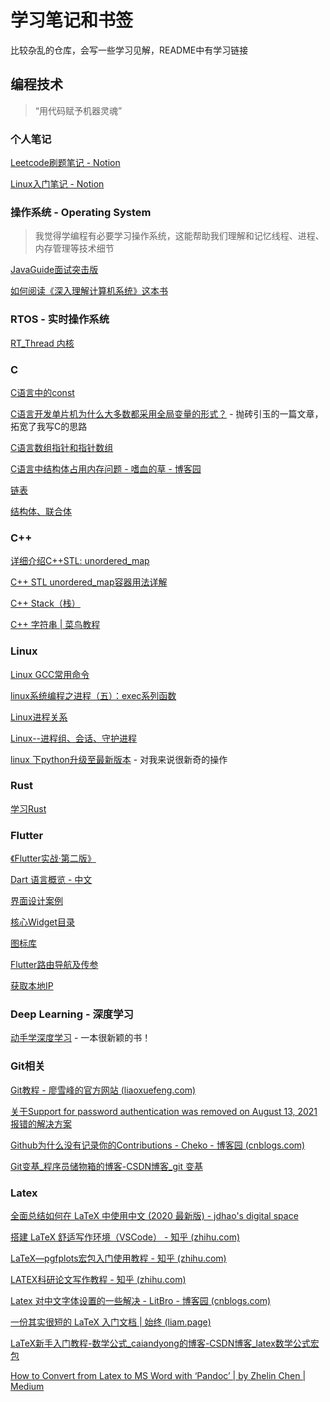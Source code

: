 # 学习笔记和书签

比较杂乱的仓库，会写一些学习见解，README中有学习链接

## 编程技术

>    “用代码赋予机器灵魂”

### 个人笔记

[Leetcode刷题笔记 - Notion](https://dynamic-swoop-086.notion.site/LeetCode-f220bdf00f294374b3b35c9277f07eb0)

[Linux入门笔记 - Notion](https://dynamic-swoop-086.notion.site/Linux-ab34330737714b86968334766d38bbce)

### 操作系统 - Operating System

>   我觉得学编程有必要学习操作系统，这能帮助我们理解和记忆线程、进程、内存管理等技术细节

[JavaGuide面试突击版](https://snailclimb.gitee.io/javaguide-interview/#/./docs/c-4%E6%93%8D%E4%BD%9C%E7%B3%BB%E7%BB%9F?id=_32-%E5%B8%B8%E8%A7%81%E7%9A%84%E5%87%A0%E7%A7%8D%E5%86%85%E5%AD%98%E7%AE%A1%E7%90%86%E6%9C%BA%E5%88%B6)

[如何阅读《深入理解计算机系统》这本书](https://www.zhihu.com/question/20402534/answer/124950081)

### RTOS - 实时操作系统

[RT_Thread 内核](https://www.rt-thread.org/document/site/#/rt-thread-version/rt-thread-standard/programming-manual/basic/basic)

### C

[C语言中的const](https://www.cnblogs.com/zhangfeionline/p/5882790.html)

[C语言开发单片机为什么大多数都采用全局变量的形式？](https://blog.csdn.net/weixin_43982452/article/details/119651790) - 抛砖引玉的一篇文章，拓宽了我写C的思路

[C语言数组指针和指针数组](http://c.biancheng.net/view/368.html)

[C语言中结构体占用内存问题 - 嗜血的草 - 博客园](https://www.cnblogs.com/kl2blog/p/6908048.html)

[链表](https://www.cnblogs.com/lanhaicode/p/10304567.html)

[结构体、联合体](https://www.cnblogs.com/sunshine88/p/8910952.html)

### C++

[详细介绍C++STL: unordered_map](https://www.cnblogs.com/langyao/p/8823092.html)

[C++ STL unordered_map容器用法详解](http://c.biancheng.net/view/7231.html)

[C++ Stack（栈）](https://www.cainiaojc.com/cpp/cpp-stack.html)

[C++ 字符串 | 菜鸟教程 ](https://www.runoob.com/cplusplus/cpp-strings.html)

### Linux

[Linux GCC常用命令](https://www.cnblogs.com/ggjucheng/archive/2011/12/14/2287738.html)

[linux系统编程之进程（五）：exec系列函数](https://www.cnblogs.com/mickole/p/3187409.html)

[Linux进程关系](https://www.cnblogs.com/vamei/archive/2012/10/07/2713023.html)

[Linux--进程组、会话、守护进程](https://www.cnblogs.com/forstudy/archive/2012/04/03/2427683.html)

[linux 下python升级至最新版本](https://www.cnblogs.com/yaradish/p/10503563.html) - 对我来说很新奇的操作

### Rust

[学习Rust](https://www.rust-lang.org/zh-CN/learn)

### Flutter

[《Flutter实战·第二版》](https://book.flutterchina.club/preface.html#%E7%AC%AC%E4%BA%8C%E7%89%88%E5%8F%98%E5%8C%96)

[Dart 语言概览 - 中文](https://dart.cn/guides/language/language-tour)

[界面设计案例](https://material-io.cn/components/app-bars-bottom)

[核心Widget目录](https://flutter.cn/docs/development/ui/widgets)

[图标库](https://fonts.google.com/icons?selected=Material+Icons)

[Flutter路由导航及传参](https://xiaoliblog.cn/page/Flutter06.html#%E8%B7%AF%E7%94%B1%E5%B0%81%E8%A3%85)

[获取本地IP](https://medium.com/@mdtosif0mt/how-to-get-the-local-ip-of-your-phone-in-the-flutter-framework-e507b424865b)

### Deep Learning - 深度学习

[动手学深度学习](https://zh.d2l.ai/) - 一本很新颖的书！

### Git相关

[Git教程 - 廖雪峰的官方网站 (liaoxuefeng.com)](https://www.liaoxuefeng.com/wiki/896043488029600)

[关于Support for password authentication was removed on August 13, 2021报错的解决方案](https://zhuanlan.zhihu.com/p/414028184)

[Github为什么没有记录你的Contributions - Cheko - 博客园 (cnblogs.com)](https://www.cnblogs.com/cheko/p/6623437.html)

[Git变基_程序员储物箱的博客-CSDN博客_git 变基](https://blog.csdn.net/qq_39512532/article/details/110260369)

### Latex

[全面总结如何在 LaTeX 中使用中文 (2020 最新版) - jdhao's digital space](https://jdhao.github.io/2018/03/29/latex-chinese.zh/)

[搭建 LaTeX 舒适写作环境（VSCode） - 知乎 (zhihu.com)](https://zhuanlan.zhihu.com/p/139210056)

[LaTeX—pgfplots宏包入门使用教程 - 知乎 (zhihu.com)](https://zhuanlan.zhihu.com/p/128341873)

[LATEX科研论文写作教程 - 知乎 (zhihu.com)](https://zhuanlan.zhihu.com/p/134305294)

[Latex 对中文字体设置的一些解决 - LitBro - 博客园 (cnblogs.com)](https://www.cnblogs.com/LitBro/p/12074820.html)

[一份其实很短的 LaTeX 入门文档 | 始终 (liam.page)](https://liam.page/2014/09/08/latex-introduction/)

[LaTeX新手入门教程-数学公式_caiandyong的博客-CSDN博客_latex数学公式宏包](https://blog.csdn.net/caiandyong/article/details/53311862)

[How to Convert from Latex to MS Word with ‘Pandoc’ | by Zhelin Chen | Medium](https://medium.com/@zhelinchen91/how-to-convert-from-latex-to-ms-word-with-pandoc-f2045a762293)